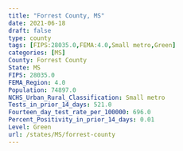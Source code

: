 ```yaml
---
title: "Forrest County, MS"
date: 2021-06-18
draft: false
type: county
tags: [FIPS:28035.0,FEMA:4.0,Small metro,Green]
categories: [MS]
County: Forrest County
State: MS
FIPS: 28035.0
FEMA_Region: 4.0
Population: 74897.0
NCHS_Urban_Rural_Classification: Small metro
Tests_in_prior_14_days: 521.0
Fourteen_day_test_rate_per_100000: 696.0
Percent_Positivity_in_prior_14_days: 0.01
Level: Green
url: /states/MS/forrest-county
---
```



